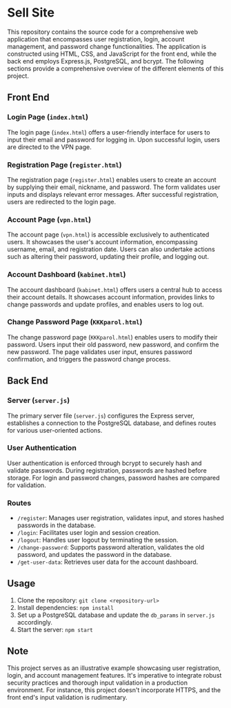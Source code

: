 # Sell Site

This repository contains the source code for a comprehensive web application that encompasses user registration, login, account management, and password change functionalities. The application is constructed using HTML, CSS, and JavaScript for the front end, while the back end employs Express.js, PostgreSQL, and bcrypt. The following sections provide a comprehensive overview of the different elements of this project.

## Front End

### Login Page (`index.html`)

The login page (`index.html`) offers a user-friendly interface for users to input their email and password for logging in. Upon successful login, users are directed to the VPN page.

### Registration Page (`register.html`)

The registration page (`register.html`) enables users to create an account by supplying their email, nickname, and password. The form validates user inputs and displays relevant error messages. After successful registration, users are redirected to the login page.

### Account Page (`vpn.html`)

The account page (`vpn.html`) is accessible exclusively to authenticated users. It showcases the user's account information, encompassing username, email, and registration date. Users can also undertake actions such as altering their password, updating their profile, and logging out.

### Account Dashboard (`kabinet.html`)

The account dashboard (`kabinet.html`) offers users a central hub to access their account details. It showcases account information, provides links to change passwords and update profiles, and enables users to log out.

### Change Password Page (`KKKparol.html`)

The change password page (`KKKparol.html`) enables users to modify their password. Users input their old password, new password, and confirm the new password. The page validates user input, ensures password confirmation, and triggers the password change process.

## Back End

### Server (`server.js`)

The primary server file (`server.js`) configures the Express server, establishes a connection to the PostgreSQL database, and defines routes for various user-oriented actions.

### User Authentication

User authentication is enforced through bcrypt to securely hash and validate passwords. During registration, passwords are hashed before storage. For login and password changes, password hashes are compared for validation.

### Routes

- `/register`: Manages user registration, validates input, and stores hashed passwords in the database.
- `/login`: Facilitates user login and session creation.
- `/logout`: Handles user logout by terminating the session.
- `/change-password`: Supports password alteration, validates the old password, and updates the password in the database.
- `/get-user-data`: Retrieves user data for the account dashboard.

## Usage

1. Clone the repository: `git clone <repository-url>`
2. Install dependencies: `npm install`
3. Set up a PostgreSQL database and update the `db_params` in `server.js` accordingly.
4. Start the server: `npm start`

## Note

This project serves as an illustrative example showcasing user registration, login, and account management features. It's imperative to integrate robust security practices and thorough input validation in a production environment. For instance, this project doesn't incorporate HTTPS, and the front end's input validation is rudimentary.
